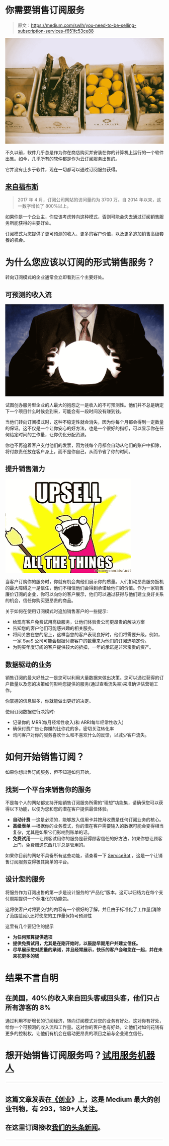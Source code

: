 # 你需要销售订阅服务

> 原文：<https://medium.com/swlh/you-need-to-be-selling-subscription-services-f651fc53ce88>

![](img/7d54c590fd62b810e47de6f3fe9db0c9.png)

不久以前，软件几乎总是作为你在商店购买并安装在你的计算机上运行的一个软件出售。如今，几乎所有的软件都是作为云订阅服务出售的。

它并没有止步于软件，现在一切都可以通过订阅服务获得。

## [来自福布斯](https://www.forbes.com/sites/richardkestenbaum/2017/08/10/subscription-businesses-are-exploding-with-growth/#4aab5f486678)

> 2017 年 4 月，订阅公司网站的访问量约为 3700 万。自 2014 年以来，这一数字增长了 800%以上。

如果你是一个企业主，你应该考虑转向这种模式，否则可能会失去通过订阅销售服务所能获得的主要好处。

订阅模式为您提供了更可预测的收入、更多的客户价值，以及更多追加销售高级套餐的机会。

# 为什么您应该以订阅的形式销售服务？

转向订阅模式的企业通常会立即看到三个主要好处。

## 可预测的收入流

![](img/013cff4bcf90088e49737e138f5a2125.png)

试图创办服务型企业的人最大的抱怨之一是收入的不可预测性。他们并不总是确定下一个项目什么时候会到来，可能会有一段时间没有赚到钱。

当他们转向订阅模式时，这种不稳定性就会消失，因为你每个月都会得到一定数量的保证。这不仅是一个让你安心的好方法，也是一个很好的指标，可以显示你在任何给定时间的工作量，让你优化分配资源。

你也不再追着客户支付他们的发票，因为钱每个月都会自动从他们的账户中扣除，将付款责任放在客户身上，而不是你自己，从而节省了你的时间。

## 提升销售潜力

![](img/d274bcbb856b547116686f80af7ee0f5.png)

当客户订购你的服务时，你就有机会向他们展示你的质量。人们扣动昂贵服务扳机的最大障碍之一是信任，他们不相信他们会得到承诺给他们的价值。作为一家销售廉价订阅的企业，你可以向你的客户展示，他们可以通过获得与他们建立良好关系的机会，信任你购买更昂贵的商品。

关于如何在使用订阅模式时追加销售客户的一些提示:

*   给现有客户免费试用高级服务，让他们体验贵公司更昂贵的解决方案
*   告知您的客户他们可能感兴趣的相关服务。
*   将网关放在您的层上，这样当您的客户表现良好时，他们将需要升级，例如，一家 SaaS 公司可能会根据付费客户的数量来为他们的订阅选项定价。
*   为购买年度订阅的客户提供较大的折扣，一年的承诺是非常宝贵的资产。

## 数据驱动的业务

销售订阅的最大好处之一是您可以利用大量数据来做出决策。您可以通过获得的订户数量以及您的决策如何影响您提供的服务(通过查看流失率)来准确评估营销工作。

你掌握的信息越多，你就能做出更好的决定。

使用订阅数据进行决策时:

*   记录你的 MRR(每月经常性收入)和 ARR(每年经常性收入)
*   确保付费广告让你赚的比你花的多，密切关注转化率
*   询问客户对你的服务喜欢什么和不喜欢什么的反馈，以减少客户流失。

# 如何开始销售订阅？

如果你想出售订阅服务，但不知道如何开始，

## 找到一个平台来销售你的服务

不是每个人的网站都支持开始销售订阅服务所需的“理想”功能集，请确保您可以获得以下功能，以便为您和您的潜在客户提供最佳体验。

*   **自动计费** —这是必须的，能够放入信用卡并按月收费是任何订阅业务的核心。
*   **高级表单** —根据你的业务模式，你的潜在客户需要输入的数据可能会变得相当复杂，尤其是如果它们影响到账单的话。
*   **免费试用**——让顾客试用你的服务是获得顾客信任的好方法，如果你想让顾客上门，免费赠送东西几乎总是管用的。

如果你目前的网站不具备所有这些功能，请查看一下 [ServiceBot](http://bit.ly/2nEIkN3) ，这是一个让销售订阅服务变得极其简单的平台。

## 设计您的服务

将服务作为订阅出售的第一步是设计服务的“产品化”版本。这可以归结为在每个支付周期提供一个标准化的功能包。

这将使客户对将要交付的内容有一个很好的了解，并且由于标准化了工作量(消除了范围蔓延),还将使您的工作量保持可预测性

这里有几个要记住的提示

*   **为任何预算提供选项**
*   **提供免费试用，尤其是在刚开始时，以鼓励早期用户并建立信任。**
*   **尽早展示您对质量的承诺，并且经常展示，快乐的客户会和您在一起，并在未来花更多的钱**

# 结果不言自明

## 在美国，40%的收入来自回头客或回头客，他们只占所有游客的 8%

通过利用不断增长的订阅经济，转向订阅模式对您的业务有好处。这对你有好处，给你一个可预测的收入流和工作量。这对你的客户也有好处，让他们对如何花钱有更多的控制权，让他们有机会在启动更昂贵的项目之前与企业建立信任。

# 想开始销售订阅服务吗？[试用服务机器人](http://bit.ly/2nEIkN3)

![](img/731acf26f5d44fdc58d99a6388fe935d.png)

## 这篇文章发表在[《创业](https://medium.com/swlh)》上，这是 Medium 最大的创业刊物，有 293，189+人关注。

## 在这里订阅接收[我们的头条新闻](http://growthsupply.com/the-startup-newsletter/)。

![](img/731acf26f5d44fdc58d99a6388fe935d.png)
